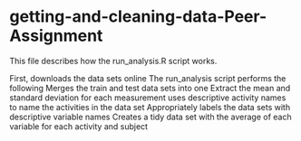 # getting-and-cleaning-data-Peer-Assignment
This file describes how the run_analysis.R script works.

First, downloads the data sets online 
The run_analysis script performs the following
Merges the train and test data sets into one
Extract the mean and standard deviation for each measurement
uses descriptive activity names to name the activities in the data set
Appropriately labels the data sets with descriptive variable names
Creates a tidy data set with the average of each variable for each activity and subject
